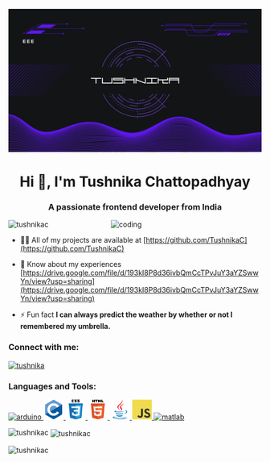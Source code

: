 ![logo](https://github.com/TushnikaC/TushnikaC/blob/main/githubbanner.png)
<h1 align="center">Hi 👋, I'm Tushnika Chattopadhyay</h1>
<h3 align="center">A passionate frontend developer from India</h3>
<img align="right" alt="coding" width="300" src="https://cdn.dribbble.com/users/4055494/screenshots/15215756/media/d2b66c4ca0192aa26d103448b3d1518b.gif">
<p align="left"> <img src="https://komarev.com/ghpvc/?username=tushnikac&label=Profile%20views&color=0e75b6&style=flat" alt="tushnikac" /> </p>

- 👨‍💻 All of my projects are available at [https://github.com/TushnikaC](https://github.com/TushnikaC)

- 📄 Know about my experiences [https://drive.google.com/file/d/193kI8P8d36ivbQmCcTPvJuY3aYZSwwYn/view?usp=sharing](https://drive.google.com/file/d/193kI8P8d36ivbQmCcTPvJuY3aYZSwwYn/view?usp=sharing)

- ⚡ Fun fact **I can always predict the weather by whether or not I remembered my umbrella.**

<h3 align="left">Connect with me:</h3>
<p align="left">
<a href="https://linkedin.com/in/tushnika-chattopadhyay" target="blank"><img align="center" src="https://raw.githubusercontent.com/rahuldkjain/github-profile-readme-generator/master/src/images/icons/Social/linked-in-alt.svg" alt="tushnika" height="30" width="40" /></a>
</p>

<h3 align="left">Languages and Tools:</h3>
<p align="left"> <a href="https://www.arduino.cc/" target="_blank" rel="noreferrer"> <img src="https://cdn.worldvectorlogo.com/logos/arduino-1.svg" alt="arduino" width="40" height="40"/> </a> <a href="https://www.cprogramming.com/" target="_blank" rel="noreferrer"> <img src="https://raw.githubusercontent.com/devicons/devicon/master/icons/c/c-original.svg" alt="c" width="40" height="40"/> </a> <a href="https://www.w3schools.com/css/" target="_blank" rel="noreferrer"> <img src="https://raw.githubusercontent.com/devicons/devicon/master/icons/css3/css3-original-wordmark.svg" alt="css3" width="40" height="40"/> </a> <a href="https://www.w3.org/html/" target="_blank" rel="noreferrer"> <img src="https://raw.githubusercontent.com/devicons/devicon/master/icons/html5/html5-original-wordmark.svg" alt="html5" width="40" height="40"/> </a> <a href="https://www.java.com" target="_blank" rel="noreferrer"> <img src="https://raw.githubusercontent.com/devicons/devicon/master/icons/java/java-original.svg" alt="java" width="40" height="40"/> </a> <a href="https://developer.mozilla.org/en-US/docs/Web/JavaScript" target="_blank" rel="noreferrer"> <img src="https://raw.githubusercontent.com/devicons/devicon/master/icons/javascript/javascript-original.svg" alt="javascript" width="40" height="40"/> </a> <a href="https://www.mathworks.com/" target="_blank" rel="noreferrer"> <img src="https://upload.wikimedia.org/wikipedia/commons/2/21/Matlab_Logo.png" alt="matlab" width="40" height="40"/> </a> </p>

<p><img align="left" src="https://github-readme-stats.vercel.app/api/top-langs?username=tushnikac&show_icons=true&locale=en&layout=compact" alt="tushnikac" /></p>

<p>&nbsp;<img align="center" src="https://github-readme-stats.vercel.app/api?username=tushnikac&show_icons=true&locale=en" alt="tushnikac" /></p>

<p><img align="center" src="https://github-readme-streak-stats.herokuapp.com/?user=tushnikac&" alt="tushnikac" /></p>

